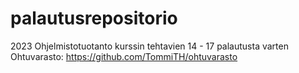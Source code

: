 # palautusrepositorio
2023 Ohjelmistotuotanto kurssin tehtavien 14 - 17 palautusta varten
Ohtuvarasto: https://github.com/TommiTH/ohtuvarasto
